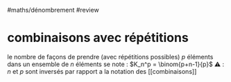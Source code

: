#maths/dénombrement #review 
# combinaisons avec répétitions
le nombre de façons de prendre (avec répétitions possibles) $p$ éléments dans un ensemble de $n$ éléments se note :
$K_n^p = \binom{p+n-1}{p}$
⚠️ : $n$ et $p$ sont inversés par rapport a la notation des [[combinaisons]]

